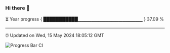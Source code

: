 ### Hi there 👋

⏳ Year progress { ███████████▁▁▁▁▁▁▁▁▁▁▁▁▁▁▁▁▁▁▁ } 37.09 %

---

⏰ Updated on Wed, 15 May 2024 18:05:12 GMT

![Progress Bar CI](https://github.com/liununu/liununu/workflows/Progress%20Bar%20CI/badge.svg)
